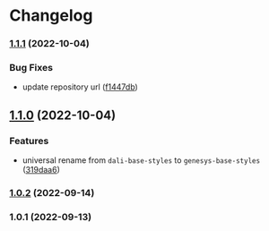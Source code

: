 # Changelog

### [1.1.1](https://github.com/DevoInc/genesys-base-styles/compare/v1.1.0...v1.1.1) (2022-10-04)


### Bug Fixes

* update repository url ([f1447db](https://github.com/DevoInc/genesys-base-styles/commit/f1447db6bf60b5278d64749cd3ad5b89970c2363))

## [1.1.0](https://gitlab.devotools.com/teams/activeboards/quvis/genesys-base-styles/compare/v1.0.2...v1.1.0) (2022-10-04)


### Features

* universal rename from `dali-base-styles` to `genesys-base-styles` ([319daa6](https://gitlab.devotools.com/teams/activeboards/quvis/genesys-base-styles/commit/319daa60f8bf5229dd90609fc2d35179e9f917fa))

### [1.0.2](https://gitlab.devotools.com/teams/activeboards/quvis/dali-base-styles/compare/v1.0.1...v1.0.2) (2022-09-14)

### 1.0.1 (2022-09-13)